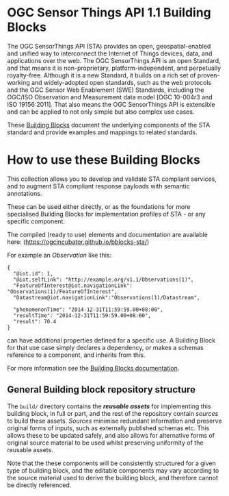 # OGC Sensor Things API 1.1 Building Blocks

The OGC SensorThings API (STA) provides an open, geospatial-enabled and unified way to interconnect the Internet of Things devices, data, and applications over the web. The OGC SensorThings API is an open Standard, and that means it is non-proprietary, platform-independent, and perpetually royalty-free. Although it is a new Standard, it builds on a rich set of proven-working and widely-adopted open standards, such as the web protocols and the OGC Sensor Web Enablement (SWE) Standards, including the OGC/ISO Observation and Measurement data model [OGC 10-004r3 and ISO 19156:2011]. That also means the OGC SensorThings API is extensible and can be applied to not only simple but also complex use cases.

These [Building Blocks](https://ogcincubator.github.io/bblocks-docs/) document the underlying components of the STA standard and provide examples and mappings to related standards.

# How to use these Building Blocks

This collection allows you to develop and validate STA compliant services, and to augment STA compliant response payloads with semantic annotations.

These can be used either directly, or as the foundations for more specialised Building Blocks for implementation profiles of STA - or any specific component.

The compiled (ready to use) elements and documentation are available here: (https://ogcincubator.github.io/bblocks-sta/)

For example an _Observation_ like this:
```
{
  "@iot.id": 1,
  "@iot.selfLink": "http://example.org/v1.1/Observations(1)",
  "FeatureOfInterest@iot.navigationLink": "Observations(1)/FeatureOfInterest",
  "Datastream@iot.navigationLink":"Observations(1)/Datastream",

  "phenomenonTime": "2014-12-31T11:59:59.00+08:00",
  "resultTime": "2014-12-31T11:59:59.00+08:00",
  "result": 70.4
}
```

can have additional properties defined for a specific use.  A Building Block for that use case simply declares a dependency, or makes a schemas reference to a component, and inherits from this.

For more information see the [Building Blocks documentation](https://ogcincubator.github.io/bblocks-docs/).

## General Building block repository structure


The `build/` directory contains the **_reusable assets_** for implementing this building block, in full or part, and the rest of the repository contain *sources* to build these assets.  *Sources* minimise redundant information and preserve original forms of inputs, such as externally published schemas etc.  This allows these to be updated safely, and also allows for alternative forms of original source material to be used whilst preserving uniformity of the reusable assets.

Note that the these components will be consistently structured for a given type of building block, and the editable components may vary according to the source material used to derive the building block, and therefore cannot be directly referenced.

